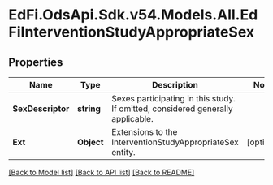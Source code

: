 # EdFi.OdsApi.Sdk.v54.Models.All.EdFiInterventionStudyAppropriateSex

## Properties

Name | Type | Description | Notes
------------ | ------------- | ------------- | -------------
**SexDescriptor** | **string** | Sexes participating in this study. If omitted, considered generally applicable. | 
**Ext** | **Object** | Extensions to the InterventionStudyAppropriateSex entity. | [optional] 

[[Back to Model list]](../README.md#documentation-for-models) [[Back to API list]](../README.md#documentation-for-api-endpoints) [[Back to README]](../README.md)

